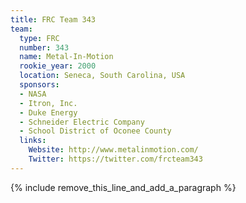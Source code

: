 ```yaml
---
title: FRC Team 343
team:
  type: FRC
  number: 343
  name: Metal-In-Motion
  rookie_year: 2000
  location: Seneca, South Carolina, USA
  sponsors:
  - NASA
  - Itron, Inc.
  - Duke Energy
  - Schneider Electric Company
  - School District of Oconee County
  links:
    Website: http://www.metalinmotion.com/
    Twitter: https://twitter.com/frcteam343
---
```


{% include remove_this_line_and_add_a_paragraph %}